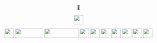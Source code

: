 
<div align="center">
  <br>
🤸
<br>
<br>
  <a href="https://rocky-replace-6c3.notion.site/Portfolio-4656015beab741edba68b18c34eb78bd"><img src="https://img.shields.io/badge/Notion-ffffff?style=for-the-badge&logo=Notion&logoColor=black" height="30"/></a>

<img src="https://img.shields.io/badge/Github-000000?style=for-the-badge&logo=Github&logoColor=white" height="30"/>  <img src= "https://img.shields.io/badge/java-%23ED8B00.svg?style=for-the-badge&logo=java&logoColor=white" width="90" height="30"/>  <img src="https://img.shields.io/badge/javascript-F7DF1E?style=for-the-badge&logo=javascript&logoColor=black" width="110" height="30"/>  <img src="https://img.shields.io/badge/python-3670A0?style=for-the-badge&logo=python&logoColor=FF9E0F" height="30"/>
<img src="https://img.shields.io/badge/html5-E34F26?style=for-the-badge&logo=html5&logoColor=white" height="30"/>  <img src="https://img.shields.io/badge/css-1572B6?style=for-the-badge&logo=css3&logoColor=white" height="30"/>  <img src="https://img.shields.io/badge/Django-092E20?style=for-the-badge&logo=Django&logoColor=white" height="30"/>  <img src="https://img.shields.io/badge/Vue.js-4FC08D?style=for-the-badge&logo=Vue.js&logoColor=white" height="30"/>  <img src="https://img.shields.io/badge/React-61DAFB?style=for-the-badge&logo=React&logoColor=white" height="30"/> <img src="https://img.shields.io/badge/Kotlin-B125EA?style=for-the-badge&logo=Kotlin&logoColor=white" height="30"/>


</div>

